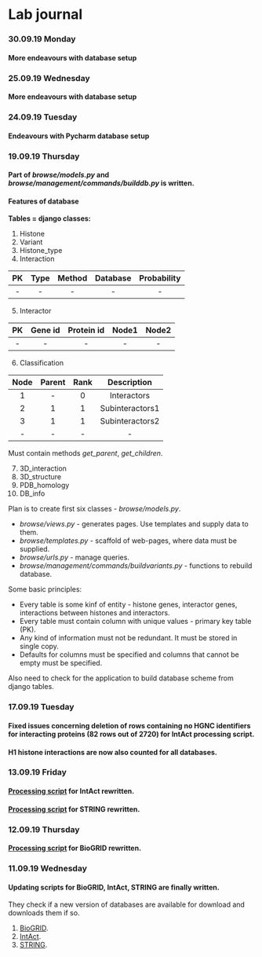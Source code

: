 # Lab journal

### 30.09.19 Monday
#### More endeavours with database setup

### 25.09.19 Wednesday
#### More endeavours with database setup

### 24.09.19 Tuesday
#### Endeavours with Pycharm database setup

### 19.09.19 Thursday
#### Part of *browse/models.py* and *browse/management/commands/builddb.py* is written.

#### Features of database
**Tables = django classes:**
1. Histone
2. Variant
3. Histone_type
4. Interaction

| PK | Type | Method | Database | Probability |
|:---:|:---:|:---:|:---:|:---:|
|-|-|-|-|-|
5. Interactor

| PK | Gene id | Protein id | Node1 | Node2 |
|:---:|:---:|:---:|:---:|:---:|
|-|-|-|-|-|
6. Classification

| Node | Parent | Rank | Description |
|:---:|:---:|:---:|:---:|
|1|-|0|Interactors|
|2|1|1|Subinteractors1|
|3|1|1|Subinteractors2|
|-|-|-|-|

Must contain methods *get_parent*, *get_children*.

7. 3D_interaction
8. 3D_structure
9. PDB_homology
10. DB_info

Plan is to create first six classes - *browse/models.py*.
- *browse/views.py* - generates pages. Use templates and supply data to them.
- *browse/templates.py* - scaffold of web-pages, where data must be supplied.
- *browse/urls.py* - manage queries.
- *browse/management/commands/buildvariants.py* - functions to rebuild database.

Some basic principles:
- Every table is some kinf of entity - histone genes, interactor genes, interactions between histones and interactors.
- Every table must contain column with unique values - primary key table (PK).
- Any kind of information must not be redundant. It must be stored in single copy.
- Defaults for columns must be specified and columns that cannot be empty must be specified.

Also need to check for the application to build database scheme from django tables.
### 17.09.19 Tuesday
#### Fixed issues concerning deletion of rows containing no HGNC identifiers for interacting proteins (82 rows out of 2720) for IntAct processing script.
#### H1 histone interactions are now also counted for all databases.

### 13.09.19 Friday
#### [Processing script](IntAct_processing.ipynb) for IntAct rewritten.
#### [Processing script](STRING_processing.ipynb) for STRING rewritten.

### 12.09.19 Thursday
#### [Processing script](BioGRID_processing.ipynb) for BioGRID rewritten.

### 11.09.19 Wednesday
#### Updating scripts for BioGRID, IntAct, STRING are finally written.
They check if a new version of databases are available for download and downloads them if so.
1. [BioGRID](BioGRID_update.ipynb).
2. [IntAct](IntAct_update.ipynb).
3. [STRING](STRING_update.ipynb).
